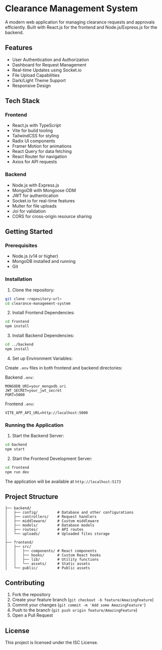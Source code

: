 # Clearance Management System

A modern web application for managing clearance requests and approvals efficiently. Built with React.js for the frontend and Node.js/Express.js for the backend.

## Features

- User Authentication and Authorization
- Dashboard for Request Management
- Real-time Updates using Socket.io
- File Upload Capabilities
- Dark/Light Theme Support
- Responsive Design

## Tech Stack

### Frontend
- React.js with TypeScript
- Vite for build tooling
- TailwindCSS for styling
- Radix UI components
- Framer Motion for animations
- React Query for data fetching
- React Router for navigation
- Axios for API requests

### Backend
- Node.js with Express.js
- MongoDB with Mongoose ODM
- JWT for authentication
- Socket.io for real-time features
- Multer for file uploads
- Joi for validation
- CORS for cross-origin resource sharing

## Getting Started

### Prerequisites
- Node.js (v14 or higher)
- MongoDB installed and running
- Git

### Installation

1. Clone the repository:
```bash
git clone <repository-url>
cd clearance-management-system
```

2. Install Frontend Dependencies:
```bash
cd frontend
npm install
```

3. Install Backend Dependencies:
```bash
cd ../backend
npm install
```

4. Set up Environment Variables:

Create `.env` files in both frontend and backend directories:

Backend `.env`:
```plaintext
MONGODB_URI=your_mongodb_uri
JWT_SECRET=your_jwt_secret
PORT=5000
```

Frontend `.env`:
```plaintext
VITE_APP_API_URL=http://localhost:5000
```

### Running the Application

1. Start the Backend Server:
```bash
cd backend
npm start
```

2. Start the Frontend Development Server:
```bash
cd frontend
npm run dev
```

The application will be available at `http://localhost:5173`

## Project Structure

```
├── backend/
│   ├── config/         # Database and other configurations
│   ├── controllers/    # Request handlers
│   ├── middleware/     # Custom middleware
│   ├── models/         # Database models
│   ├── routes/         # API routes
│   └── uploads/        # Uploaded files storage
│
├── frontend/
│   ├── src/
│   │   ├── components/ # React components
│   │   ├── hooks/      # Custom React hooks
│   │   ├── lib/        # Utility functions
│   │   └── assets/     # Static assets
│   └── public/         # Public assets
```

## Contributing

1. Fork the repository
2. Create your feature branch (`git checkout -b feature/AmazingFeature`)
3. Commit your changes (`git commit -m 'Add some AmazingFeature'`)
4. Push to the branch (`git push origin feature/AmazingFeature`)
5. Open a Pull Request

## License

This project is licensed under the ISC License.